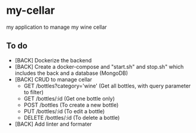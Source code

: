 # my-cellar

my application to manage my wine cellar

## To do

- [BACK] Dockerize the backend
- [BACK] Create a docker-compose and "start.sh" and stop.sh" which includes the back and a database (MongoDB)
- [BACK] CRUD to manage cellar
  - GET /bottles?category='wine' (Get all bottles, with query parameter to filter)
  - GET /bottles/:id (Get one bottle only)
  - POST /bottles (To create a new bottle)
  - PUT /bottles/:id (To edit a bottle)
  - DELETE /bottles/:id (To delete a bottle)
- [BACK] Add linter and formater
